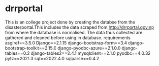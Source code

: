 # drrportal
This is an college project done by creating the databse from the disasterportal.This includes the data scraped from http://drrportal.gov.np
from where the database is normalised. The data thus collected are gathered and cleaned before using in database.
requirements
asgiref==3.5.0
Django==2.1.15
django-bootstrap-form==3.4
django-bootstrap-toolkit==2.15.0
django-pyodbc-azure==2.1.0.0
django-tables==0.2
django-tables2==2.4.1
mysqlclient==2.1.0
pyodbc==4.0.32
pytz==2021.3
sql==2022.4.0
sqlparse==0.4.2
